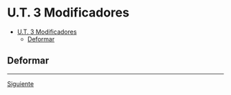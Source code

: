 ﻿# U.T. 3 Modificadores
- [U.T. 3 Modificadores](#ut-3-modificadores)
  - [Deformar](#deformar)


## Deformar





---
[Siguiente](ut_3_04.md)
